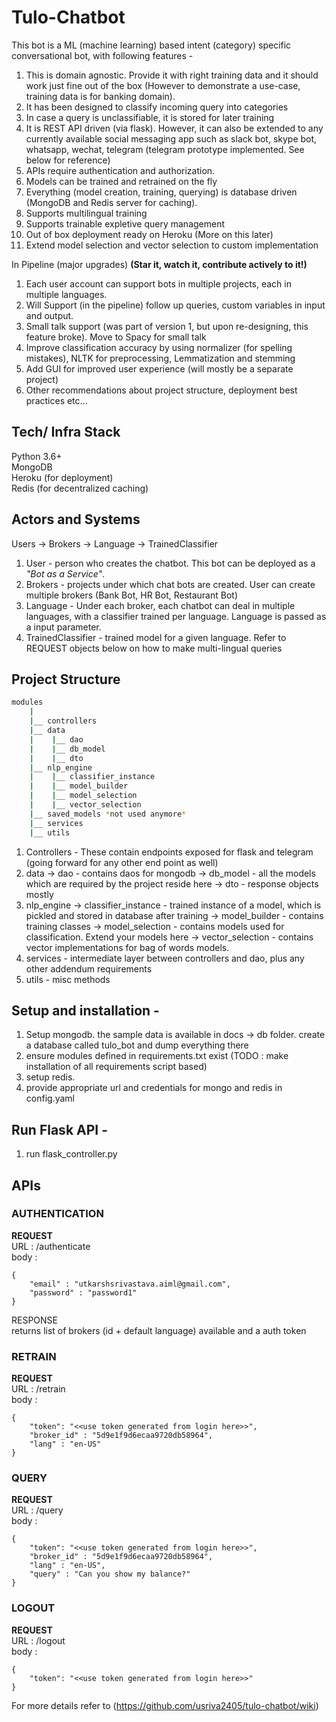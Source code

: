 # Tulo-Chatbot
This bot is a ML (machine learning) based intent (category) specific conversational bot, with following features -
1. This is domain agnostic. Provide it with right training data and it should work just fine out of the box (However to demonstrate a use-case, training data is for banking domain).
2. It has been designed to classify incoming query into categories
3. In case a query is unclassifiable, it is stored for later training
4. It is REST API driven (via flask). However, it can also be extended to any currently available social messaging app such as slack bot, skype bot, whatsapp, wechat, telegram (telegram prototype implemented. See below for reference)
5. APIs require authentication and authorization.
6. Models can be trained and retrained on the fly
7. Everything (model creation, training, querying) is database driven (MongoDB and Redis server for caching).
8. Supports multilingual training
9. Supports trainable expletive query management
10. Out of box deployment ready on Heroku (More on this later)
11. Extend model selection and vector selection to custom implementation

In Pipeline (major upgrades) **(Star it, watch it, contribute actively to it!)**
1. Each user account can support bots in multiple projects, each in multiple languages.
2. Will Support (in the pipeline) follow up queries, custom variables in input and output.
3. Small talk support (was part of version 1, but upon re-designing, this feature broke). Move to Spacy for small talk
4. Improve classification accuracy by using normalizer (for spelling mistakes), NLTK for preprocessing, Lemmatization and stemming
5. Add GUI for improved user experience (will mostly be a separate project)
6. Other recommendations about project structure, deployment best practices etc...

## Tech/ Infra Stack
Python 3.6+<br/>
MongoDB<br/>
Heroku (for deployment)<br/>
Redis (for decentralized caching)<br/>

## Actors and Systems

Users -> Brokers -> Language -> TrainedClassifier
1. User - person who creates the chatbot. This bot can be deployed as a *"Bot as a Service"*.
2. Brokers - projects under which chat bots are created. User can create multiple brokers (Bank Bot, HR Bot, Restaurant Bot)
3. Language - Under each broker, each chatbot can deal in multiple languages, with a classifier trained per language. Language is passed as a input parameter.
4. TrainedClassifier - trained model for a given language. Refer to REQUEST objects below on how to make multi-lingual queries


## Project Structure
```bash
modules
    |
    |__ controllers
    |__ data
    |    |__ dao
    |    |__ db_model
    |    |__ dto
    |__ nlp_engine
    |    |__ classifier_instance
    |    |__ model_builder
    |    |__ model_selection
    |    |__ vector_selection
    |__ saved_models *not used anymore*
    |__ services
    |__ utils
```

1. Controllers - These contain endpoints exposed for flask and telegram (going forward for any other end point as well)
2. data -> dao - contains daos for mongodb
        -> db_model - all the models which are required by the project reside here
        -> dto - response objects mostly
3. nlp_engine -> classifier_instance - trained instance of a model, which is pickled and stored in database after training
        -> model_builder - contains training classes
        -> model_selection - contains models used for classification. Extend your models here
        -> vector_selection - contains vector implementations for bag of words models.
4. services - intermediate layer between controllers and dao, plus any other addendum requirements
5. utils - misc methods

## Setup and installation -
1. Setup mongodb. the sample data is available in docs -> db folder. create a database called tulo_bot and dump everything there
2. ensure modules defined in requirements.txt exist (TODO : make installation of all requirements script based)
3. setup redis.
4. provide appropriate url and credentials for mongo and redis in config.yaml

## Run Flask API -
1. run flask_controller.py

## APIs

### AUTHENTICATION
**REQUEST**<br/>
URL : /authenticate<br/>
body :<br/>
```
{
	"email" : "utkarshsrivastava.aiml@gmail.com",
	"password" : "password1"
}
```
RESPONSE<br/>
returns list of brokers (id + default language) available and a auth token

### RETRAIN
**REQUEST**<br/>
URL : /retrain<br/>
body :<br/>
```
{
	"token": "<<use token generated from login here>>",
	"broker_id" : "5d9e1f9d6ecaa9720db58964",
 	"lang" : "en-US"
}
```

### QUERY
**REQUEST**<br/>
URL : /query<br/>
body :<br/>
```
{
	"token": "<<use token generated from login here>>",
	"broker_id" : "5d9e1f9d6ecaa9720db58964",
	"lang" : "en-US",
	"query" : "Can you show my balance?"
}
```

### LOGOUT
**REQUEST**<br/>
URL : /logout<br/>
body :<br/>
```
{
	"token": "<<use token generated from login here>>"
}
```


For more details refer to (https://github.com/usriva2405/tulo-chatbot/wiki)